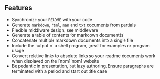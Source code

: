 ## Features

* Synchronize your `README` with your code
* Generate `markdown`, `html`, `man` and `txt` documents from partials
* Flexible middlware design, see [middleware](#middleware)
* Generate a table of contents for markdown document(s)
* Concatenate multiple markdown documents into a single file
* Include the output of a shell program, great for examples or program usage
* Convert relative links to absolute links so your readme documents work when displayed on the [npm][npm] website
* Be pedantic in presentation, but lazy authoring. Ensure paragraphs are terminated with a period and start out title case
